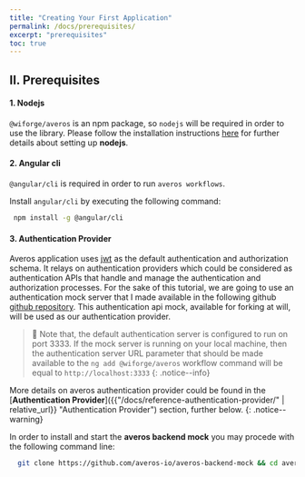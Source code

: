 ```yaml
---
title: "Creating Your First Application"
permalink: /docs/prerequisites/
excerpt: "prerequisites"
toc: true
---
```


## **II. Prerequisites**

#### **1. Nodejs**
   
`@wiforge/averos` is an npm package, so `nodejs` will be required in order to use the library.
Please follow the installation instructions [here](https://nodejs.org/ "Nodejs") for further details about setting up **nodejs**.


#### **2. Angular cli**

 `@angular/cli` is required in order to run `averos workflows`.

 Install `angular/cli` by executing the following command:

 ```bash
  npm install -g @angular/cli
 ```

#### **3. Authentication Provider**

Averos application uses [jwt](https://jwt.io "JSON Web Token") as the default authentication and authorization schema. It relays on authentication providers which could be considered as authentication APIs that handle and manage
the authentication and authorization processes.
For the sake of this tutorial, we are going to use an authentication mock server that I made available in the following github [github repository](https://github.com/averos-io/averos-backend-mock "Averos Backend Mock").
This authentication api mock, available for forking at will, will be used as our authentication provider. 

>🚩 Note that, the default authentication server is configured to run on port 3333. If the mock server is running on your local machine, then the authentication server URL parameter that should be made available to the `ng add @wiforge/averos` workflow command will be equal to `http://localhost:3333`
{: .notice--info}


More details on averos authentication provider could be found in the [**Authentication Provider**]({{"/docs/reference-authentication-provider/" | relative_url}} "Authentication Provider") section, further below.
{: .notice--warning}

In order to install and start the **averos backend mock** you may procede with the following command line:

```bash
  git clone https://github.com/averos-io/averos-backend-mock && cd averos-backend-mock && npm install && npm start
 ```
<br/>

